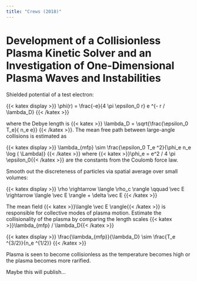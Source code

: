 ```yaml
---
title: "Crews (2018)"
---
```


# Development of a Collisionless Plasma Kinetic Solver and an Investigation of One-Dimensional Plasma Waves and Instabilities

Shielded potential of a test electron:

{{< katex display >}}
\phi(r) = \frac{-e}{4 \pi \epsilon_0 r} e ^{- r / \lambda_D}
{{< /katex >}}

where the Debye length is {{< katex >}} \lambda_D = \sqrt{\frac{\epsilon_0 T_e}{ n_e e}} {{< /katex >}}. The mean free path between large-angle collisions is estimated as

{{< katex display >}}
\lambda_{mfp} \sim \frac{\epsilon_0 T_e ^2}{\phi_e n_e \log ( \Lambda)}
{{< /katex >}}
where {{< katex >}}\phi_e = e^2 / 4 \pi \epsilon_0{{< /katex >}} are the constants from the Coulomb force law.

Smooth out the discreteness of particles via spatial average over small volumes:

{{< katex display >}}
\rho \rightarrow \langle \rho_c \rangle \qquad \vec E \rightarrow \langle \vec E \rangle + \delta \vec E
{{< /katex >}}

The mean field {{< katex >}}\langle \vec E \rangle{{< /katex >}} is responsible for collective modes of plasma motion. Estimate the collisionality of the plasma by comparing the length scales {{< katex >}}\lambda_{mfp} / \lambda_D{{< /katex >}}

{{< katex display >}}
\frac{\lambda_{mfp}}{\lambda_D} \sim \frac{T_e ^{3/2}}{n_e ^{1/2}}
{{< /katex >}}

Plasma is seen to become collisionless as the temperature becomes high or the plasma becomes more rarified.

Maybe this will publish...